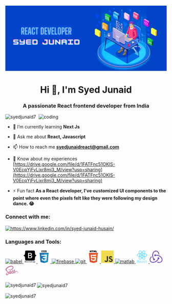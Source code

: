 ![logo](https://github.com/syedjunaid7/syedjunaid7/blob/main/Syed%20Junaid.png)
<h1 align="center">Hi 👋, I'm Syed Junaid</h1>
<h3 align="center">A passionate React frontend developer from India</h3>
<img align="right" alt="coding" width="400" src="https://user-images.githubusercontent.com/55389276/140866485-8fb1c876-9a8f-4d6a-98dc-08c4981eaf70.gif" >

<p align="left"> <img src="https://komarev.com/ghpvc/?username=syedjunaid7&label=Profile%20views&color=0e75b6&style=flat" alt="syedjunaid7" /> </p>

- 🌱 I’m currently learning **Next Js**

- 💬 Ask me about **React, Javascript**

- 📫 How to reach me **syedjunaidreact@gmail.com**

- 📄 Know about my experiences [https://drive.google.com/file/d/1FATFnc51OKlS-V0EcqYjFvLixr8mi3_M/view?usp=sharing](https://drive.google.com/file/d/1FATFnc51OKlS-V0EcqYjFvLixr8mi3_M/view?usp=sharing)

- ⚡ Fun fact **As a React developer, I've customized UI components to the point where even the pixels felt like they were following my design dance. 😂**

<h3 align="left">Connect with me:</h3>
<p align="left">
<a href="https://linkedin.com/in/https://www.linkedin.com/in/syed-junaid-husain/" target="blank"><img align="center" src="https://raw.githubusercontent.com/rahuldkjain/github-profile-readme-generator/master/src/images/icons/Social/linked-in-alt.svg" alt="https://www.linkedin.com/in/syed-junaid-husain/" height="30" width="40" /></a>
</p>

<h3 align="left">Languages and Tools:</h3>
<p align="left"> <a href="https://babeljs.io/" target="_blank" rel="noreferrer"> <img src="https://www.vectorlogo.zone/logos/babeljs/babeljs-icon.svg" alt="babel" width="40" height="40"/> </a> <a href="https://getbootstrap.com" target="_blank" rel="noreferrer"> <img src="https://raw.githubusercontent.com/devicons/devicon/master/icons/bootstrap/bootstrap-plain-wordmark.svg" alt="bootstrap" width="40" height="40"/> </a> <a href="https://www.w3schools.com/css/" target="_blank" rel="noreferrer"> <img src="https://raw.githubusercontent.com/devicons/devicon/master/icons/css3/css3-original-wordmark.svg" alt="css3" width="40" height="40"/> </a> <a href="https://firebase.google.com/" target="_blank" rel="noreferrer"> <img src="https://www.vectorlogo.zone/logos/firebase/firebase-icon.svg" alt="firebase" width="40" height="40"/> </a> <a href="https://git-scm.com/" target="_blank" rel="noreferrer"> <img src="https://www.vectorlogo.zone/logos/git-scm/git-scm-icon.svg" alt="git" width="40" height="40"/> </a> <a href="https://www.w3.org/html/" target="_blank" rel="noreferrer"> <img src="https://raw.githubusercontent.com/devicons/devicon/master/icons/html5/html5-original-wordmark.svg" alt="html5" width="40" height="40"/> </a> <a href="https://developer.mozilla.org/en-US/docs/Web/JavaScript" target="_blank" rel="noreferrer"> <img src="https://raw.githubusercontent.com/devicons/devicon/master/icons/javascript/javascript-original.svg" alt="javascript" width="40" height="40"/> </a> <a href="https://www.mathworks.com/" target="_blank" rel="noreferrer"> <img src="https://upload.wikimedia.org/wikipedia/commons/2/21/Matlab_Logo.png" alt="matlab" width="40" height="40"/> </a> <a href="https://reactjs.org/" target="_blank" rel="noreferrer"> <img src="https://raw.githubusercontent.com/devicons/devicon/master/icons/react/react-original-wordmark.svg" alt="react" width="40" height="40"/> </a> <a href="https://redux.js.org" target="_blank" rel="noreferrer"> <img src="https://raw.githubusercontent.com/devicons/devicon/master/icons/redux/redux-original.svg" alt="redux" width="40" height="40"/> </a> <a href="https://sass-lang.com" target="_blank" rel="noreferrer"> <img src="https://raw.githubusercontent.com/devicons/devicon/master/icons/sass/sass-original.svg" alt="sass" width="40" height="40"/> </a> </p>

<p><img align="left" src="https://github-readme-stats.vercel.app/api/top-langs?username=syedjunaid7&show_icons=true&locale=en&layout=compact" alt="syedjunaid7" /></p>

<p>&nbsp;<img align="center" src="https://github-readme-stats.vercel.app/api?username=syedjunaid7&show_icons=true&locale=en" alt="syedjunaid7" /></p>

<p><img align="center" src="https://github-readme-streak-stats.herokuapp.com/?user=syedjunaid7&" alt="syedjunaid7" /></p>
